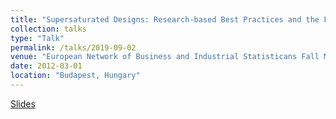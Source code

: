 ```yaml
---
title: "Supersaturated Designs: Research-based Best Practices and the Future"
collection: talks
type: "Talk"
permalink: /talks/2019-09-02
venue: "European Network of Business and Industrial Statisticans Fall Meeting, 2019"
date: 2012-03-01
location: "Budapest, Hungary"
---
```


[Slides](http://weeseml.github.io/files/Weese_US_session.pdf)
